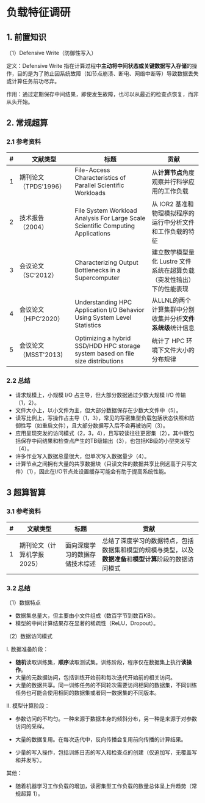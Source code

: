 # 负载特征调研

## 1. 前置知识

（1）Defensive Write（防御性写入）

定义：Defensive Write 指在计算过程中**主动将中间状态或关键数据写入存储**的操作，目的是为了防止因系统故障（如节点崩溃、断电、网络中断等）导致数据丢失或计算任务前功尽弃。

作用：通过定期保存中间结果，即使发生故障，也可以从最近的检查点恢复，而非从头开始。

## 2. 常规超算

### 2.1 参考资料

| #    | 文献类型              | 标题                                                         | 贡献                                                         |
| ---- | --------------------- | ------------------------------------------------------------ | ------------------------------------------------------------ |
| 1    | 期刊论文（TPDS’1996） | File-Access Characteristics of Parallel Scientific Workloads | 从**计算节点**角度观察并行科学应用的工作负载                 |
| 2    | 技术报告（2004）      | File System Workload Analysis For Large Scale Scientific Computing Applications | 从 IOR2 基准和物理模拟程序的运行中分析文件和工作负载的特征   |
| 3    | 会议论文（SC‘2012）   | Characterizing Output Bottlenecks in a Supercomputer         | 建立数学模型量化 Lustre 文件系统在超算负载（突发性输出）下的性能表现 |
| 4    | 会议论文（HiPC’2020） | Understanding HPC Application I/O Behavior  Using System Level Statistics | 从LLNL的两个计算集群中分别收集并分析**文件系统级**统计信息   |
| 5    | 会议论文（MSST'2013)  | Optimizing a hybrid SSD/HDD HPC storage system  based on file size distributions | 统计了 HPC 环境下文件大小的分布规律                          |

### 2.2 总结

+ 请求规模上，小规模 I/O 占主导，但大部分数据通过少数大规模 I/O 传输（1，2）。
+ 文件大小上，以小文件为主，但大部分数据保存在少数大文件中（5）。
+ 读写比例上，写操作占主导（1，3），常见的写密集型负载包括状态快照和防御性写（如重启文件），且大部分数据写入后不会再被访问（3）。
+ 应用呈现突发的访问模式（2，3，4），且写较读往往更密集（2），其中既包括保存中间结果和检查点产生的TB级输出（3），也包括KB级的小型突发写（4）。
+ 许多作业写入数据总量很大，但单次写入数据量少（4）。
+ 计算节点之间拥有大量的共享数据块（只读文件的数据共享比例远高于只写文件）（1），因此在I/O节点处设置缓存可能会有助于提高系统性能。

## 3 超算智算

### 3.1 参考资料

| #    | 文献类型                   | 标题                           | 贡献                                                         |
| ---- | -------------------------- | ------------------------------ | ------------------------------------------------------------ |
| 1    | 期刊论文（计算机学报2025） | 面向深度学习的数据存储技术综述 | 总结了深度学习的数据特点，包括数据集和模型的规模与类型，以及**数据准备**和**模型计算**阶段的数据访问模式 |

### 3.2 总结

（1）数据特点

+ 数据集总量大，但主要由小文件组成（数百字节到数百KB）。
+ 模型的中间计算结果存在显著的稀疏性（ReLU，Dropout）。

（2）数据访问模式

I. 数据准备阶段：

+ **随机**读取训练集，**顺序**读取测试集。训练阶段，程序仅在数据集上执行**读操作**。
+ 大量的元数据访问，包括训练开始前和每次迭代开始前的相关访问。
+ 大量的数据共享。同一训练任务的不同轮次需要访问相同的数据集，不同训练任务也可能会使用相同的数据集或者同一数据集的不同版本。

II. 模型计算阶段：

+ 参数访问的不均匀。一种来源于数据本身的倾斜分布，另一种是来源于对参数访问的采样。

+ 大量的数据复用。在每次迭代中，反向传播会复用前向传播的计算结果。
+ 少量的写入操作，包括训练日志的写入和检查点的创建（仅追加写，无覆盖写和并发写）。

其他：

+ 随着机器学习工作负载的增加，读密集型工作负载的数量总体呈上升趋势（常规超算 1）。
